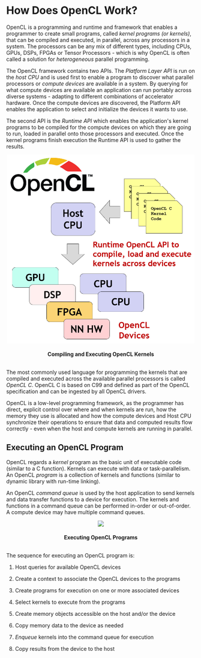 # How Does OpenCL Work?

OpenCL is a programming and runtime and framework that enables a programmer to create small programs, called *kernel programs (or kernels)*, that can be compiled and executed, in parallel, across any processors in a system. The processors can be any mix of different types, including CPUs, GPUs, DSPs, FPGAs or Tensor Processors - which is why OpenCL is often called a solution for *heterogeneous* parallel programming.

The OpenCL framework contains two APIs. The *Platform Layer API* is run on the *host CPU* and is used first to enable a program to discover what parallel processors or *compute devices* are available in a system. By querying for what compute devices are available an application can run portably across diverse systems - adapting to different combinations of accelerator hardware. Once the compute devices are discovered, the Platform API enables the application to select and initialize the devices it wants to use.

The second API is the *Runtime API* which enables the application's kernel programs to be compiled for the compute devices on which they are going to run, loaded in parallel onto those processors and executed. Once the kernel programs finish execution the Runtime API is used to gather the results.

<p align="center">
<img src="../images/how_it_works.jpg" width=500 >
<br> <br>
  <b>Compiling and Executing OpenCL Kernels</b>
<br> <br>
</p>

The most commonly used language for programming the kernels that are compiled and executed across the available parallel processors is called *OpenCL C*. OpenCL C is based on C99 and defined as part of the OpenCL specification and can be ingested by all OpenCL drivers. 

OpenCL is a low-level programming framework, as the programmer has direct, explicit control over where and when kernels are run, how the memory they use is allocated and how the compute devices and Host CPU synchronize their operations to ensure that data and computed results flow correctly - even when the host and compute kernels are running in parallel.

## Executing an OpenCL Program

OpenCL regards a *kernel* program as the basic unit of executable code (similar to a C function). Kernels can execute with data or task-parallelism. An OpenCL *program* is a collection of kernels and functions (similar to dynamic library with run-time linking).

An OpenCL *command queue* is used by the host application to send kernels and data transfer functions to a device for execution. The kernels and functions in a command queue can be performed in-order or out-of-order. A compute device may have multiple command queues.  

<p align="center">
<img src="../images/executing_programs" width=500 >
<br> <br>
  <b>Executing OpenCL Programs</b>
<br> <br>
</p>

The sequence for executing an OpenCL program is:

1. Host queries for available OpenCL devices

2. Create a context to associate the OpenCL devices to the programs 

3. Create programs for execution on one or more associated devices

4. Select kernels to execute from the programs

5. Create memory objects accessible on the host and/or the device

6. Copy memory data to the device as needed

7. *Enqueue* kernels into the command queue for execution

8. Copy results from the device to the host
